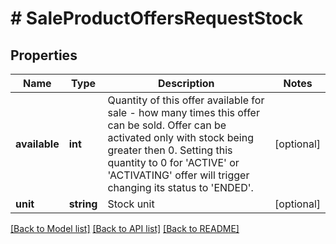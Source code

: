 # # SaleProductOffersRequestStock

## Properties

Name | Type | Description | Notes
------------ | ------------- | ------------- | -------------
**available** | **int** | Quantity of this offer available for sale - how many times this offer can be sold. Offer can be activated only with stock being greater then 0. Setting this quantity to 0 for &#39;ACTIVE&#39; or &#39;ACTIVATING&#39; offer will trigger changing its status to &#39;ENDED&#39;. | [optional]
**unit** | **string** | Stock unit | [optional]

[[Back to Model list]](../../README.md#models) [[Back to API list]](../../README.md#endpoints) [[Back to README]](../../README.md)
